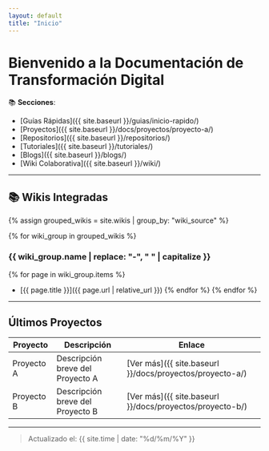 ```yaml
---
layout: default
title: "Inicio"
---
```


# Bienvenido a la Documentación de Transformación Digital

📚 **Secciones**:  
- [Guías Rápidas]({{ site.baseurl }}/guias/inicio-rapido/)  
- [Proyectos]({{ site.baseurl }}/docs/proyectos/proyecto-a/)
- [Repositorios]({{ site.baseurl }}/repositorios/)
- [Tutoriales]({{ site.baseurl }}/tutoriales/)
- [Blogs]({{ site.baseurl }}/blogs/)
- [Wiki Colaborativa]({{ site.baseurl }}/wiki/)

---

## 📚 Wikis Integradas

{% assign grouped_wikis = site.wikis | group_by: "wiki_source" %}

{% for wiki_group in grouped_wikis %}
### {{ wiki_group.name | replace: "-", " " | capitalize }}
{% for page in wiki_group.items %}
- [{{ page.title }}]({{ page.url | relative_url }})
{% endfor %}
{% endfor %}

---

## Últimos Proyectos

| Proyecto | Descripción | Enlace |
|----------|-------------|--------|
| Proyecto A | Descripción breve del Proyecto A | [Ver más]({{ site.baseurl }}/docs/proyectos/proyecto-a/) |
| Proyecto B | Descripción breve del Proyecto B | [Ver más]({{ site.baseurl }}/docs/proyectos/proyecto-b/) |

---

> Actualizado el: {{ site.time | date: "%d/%m/%Y" }}